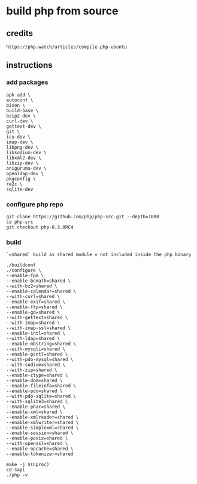# build php from source

## credits

    https://php.watch/articles/compile-php-ubuntu

## instructions

### add packages

    apk add \
    autoconf \
    bison \
    build-base \
    bzip2-dev \
    curl-dev \
    gettext-dev \
    git \
    icu-dev \
    imap-dev \
    libpng-dev \
    libsodium-dev \
    libxml2-dev \
    libzip-dev \
    oniguruma-dev \
    openldap-dev \
    pkgconfig \
    re2c \
    sqlite-dev

### configure php repo

    git clone https://github.com/php/php-src.git --depth=1000
    cd php-src
    git checkout php-8.3.0RC4

### build

    `=shared` build as shared module = not included inside the php binary

    ./buildconf
    ./configure \
    --enable-fpm \
    --enable-bcmath=shared \
    --with-bz2=shared \
    --enable-calendar=shared \
    --with-curl=shared \
    --enable-exif=shared \
    --enable-ftp=shared \
    --enable-gd=shared \
    --with-gettext=shared \
    --with-imap=shared \
    --with-imap-ssl=shared \
    --enable-intl=shared \
    --with-ldap=shared \
    --enable-mbstring=shared \
    --with-mysqli=shared \
    --enable-pcntl=shared \
    --with-pdo-mysql=shared \
    --with-sodium=shared \
    --with-zip=shared \
    --enable-ctype=shared \
    --enable-dom=shared \
    --enable-fileinfo=shared \
    --enable-pdo=shared \
    --with-pdo-sqlite=shared \
    --with-sqlite3=shared \
    --enable-phar=shared \
    --enable-xml=shared \
    --enable-xmlreader=shared \
    --enable-xmlwriter=shared \
    --enable-simplexml=shared \
    --enable-session=shared \
    --enable-posix=shared \
    --with-openssl=shared \
    --enable-opcache=shared \
    --enable-tokenizer=shared

    make -j $(nproc)
    cd sapi
    ./php -v
